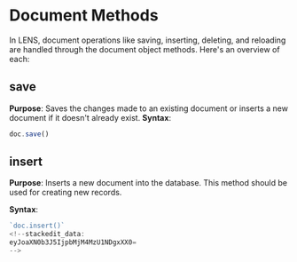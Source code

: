 # Document Methods

In LENS, document operations like saving, inserting, deleting, and reloading are handled through the document object methods. Here's an overview of each:

## save

**Purpose**: Saves the changes made to an existing document or inserts a new document if it doesn't already exist.
**Syntax**:
``` javascript
doc.save()
```
## insert
**Purpose**: Inserts a new document into the database. This method should be used for creating new records.

**Syntax**:
``` javascript
`doc.insert()`
<!--stackedit_data:
eyJoaXN0b3J5IjpbMjM4MzU1NDgxXX0=
-->